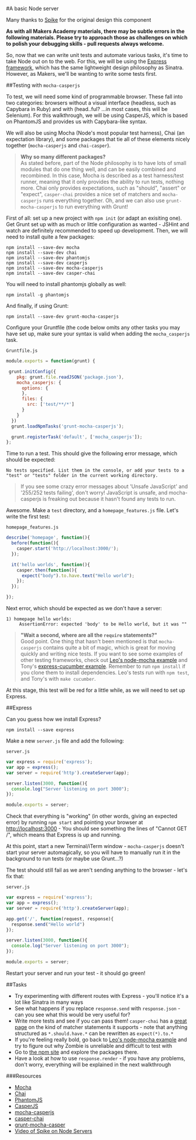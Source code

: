 #A basic Node server

Many thanks to [Spike](http://github.com/Spike01) for the original design this component

**As with all Makers Academy materials, there may be subtle errors in the following materials. Please try to approach those as challenges on which to polish your debugging skills - pull requests always welcome.**

So, now that we can write unit tests and automate various tasks, it's time to take Node out on to the web. For this, we will be using the [Express framework](http://expressjs.com/), which has the same lightweight design philosophy as Sinatra. However, as Makers, we'll be wanting to write some tests first.  

##Testing with `mocha-casperjs`

To test, we will need some kind of programmable browser. These fall into two categories: browsers without a visual interface (headless, such as Capybara in Ruby) and with (head..ful? ...in most cases, this will be Selenium). For this walkthrough, we will be using CasperJS, which is based on PhantomJS and provides us with Capybara-like syntax.  

We will also be using Mocha (Node's most popular test harness), Chai (an expectation library), and some packages that tie all of these elements nicely together (`mocha-casperjs` and `chai-casper`).  

> __Why so many different packages?__    
> As stated before, part of the Node philosophy is to have lots of small modules that do one thing well, and can be easily combined and recombined. In this case, Mocha is described as a test harness/test runner, meaning that it only provides the ability to run tests, nothing more. Chai only provides expectations, such as "should", "assert" or "expect", `casper-chai` provides a nice set of matchers and `mocha-casperjs` runs everything together. Oh, and we can also use `grunt-mocha-casperjs` to run everything with Grunt!

First of all: set up a new project with `npm init` (or adapt an exisiting one). Get Grunt set up with as much or little configuration as wanted - JSHint and watch are definitely recommended to speed up development. Then, we will need to install quite a few packages:

```shell
npm install --save-dev mocha
npm install --save-dev chai
npm install --save-dev phantomjs
npm install --save-dev casperjs
npm install --save-dev mocha-casperjs
npm install --save-dev casper-chai
```

You will need to install phantomjs globally as well:

```shell
npm install -g phantomjs
```

And finally, if using Grunt:

```shell
npm install --save-dev grunt-mocha-casperjs
```

Configure your Gruntfile (the code below omits any other tasks you may have set up, make sure your syntax is valid when adding the `mocha_casperjs` task.

`Gruntfile.js`
```javascript
module.exports = function(grunt) {

 grunt.initConfig({
    pkg: grunt.file.readJSON('package.json'),
    mocha_casperjs: {
      options: {
      },
      files: {
        src: ['test/**/*']
      }
    }
  })
  grunt.loadNpmTasks('grunt-mocha-casperjs');

  grunt.registerTask('default', ['mocha_casperjs']);
};
```

Time to run a test. This should give the following error message, which should be expected:

```shell
No tests specified. List them in the console, or add your tests to a "test" or "tests" folder in the current working directory.
```

>If you see some crazy error messages about 'Unsafe JavaScript' and '255/252 tests failing', don't worry! JavaScript is unsafe, and mocha-casperjs is freaking out because it hasn't found any tests to run.

Awesome. Make a `test` directory, and a `homepage_features.js` file. Let's write the first test:

`homepage_features.js`
```javascript
describe('homepage', function(){
  before(function(){
    casper.start('http://localhost:3000/');
  });

  it('hello worlds', function(){
    casper.then(function(){
      expect("body").to.have.text("Hello world");
    });
  });

});
```

Next error, which should be expected as we don't have a server:

```shell
1) homepage hello worlds:
     AssertionError: expected 'body' to be Hello world, but it was ""
```

> __"Wait a second, where are all the `require` statements?"__  
> Good point. One thing that hasn't been mentioned is that `mocha-casperjs` contains quite a bit of magic, which is great for moving quickly and writing nice tests. If you want to see some examples of other testing frameworks, check out [Leo's node-mocha example](https://github.com/pitchinvasion/node-mocha) and Tony's [express-cucumber example](https://github.com/antonydenyer/express-cucumber). Remember to run `npm install` if you clone them to install dependencies. Leo's tests run with `npm test`, and Tony's with `make cucumber`.

At this stage, this test will be red for a little while, as we will need to set up Express. 

##Express

Can you guess how we install Express?

```shell
npm install --save express
```

Make a new `server.js` file and add the following:

`server.js`
```javascript
var express = require('express');
var app = express();
var server = require('http').createServer(app);

server.listen(3000, function(){
  console.log("Server listening on port 3000");
});

module.exports = server;
```

Check that everything is "working" (in other words, giving an expected error) by running `npm start` and pointing your browser at [http://localhost:3000](http://localhost:3000) - You should see something the lines of "Cannot GET /", which means that Express is up and running.

At this point, start a new Terminal/iTerm window - `mocha-casperjs` doesn't start your server automagically, so you will have to manually run it in the background to run tests (or maybe use Grunt...?) 

The test should still fail as we aren't sending anything to the browser - let's fix that:

`server.js`
```javascript
var express = require('express');
var app = express();
var server = require('http').createServer(app);

app.get('/', function(request, response){
  response.send("Hello world")
});

server.listen(3000, function(){
  console.log("Server listening on port 3000");
});

module.exports = server;
```

Restart your server and run your test - it should go green!

##Tasks

* Try experimenting with different routes with Express - you'll notice it's a lot like Sinatra in many ways
* See what happens if you replace `response.send` with `response.json` - can you see what this would be very useful for?
* Write more tests and see if you can pass them! `casper-chai` has a [great page](https://github.com/brianmhunt/casper-chai/blob/master/docs/casper-chai.md) on the kind of matcher statements it supports - note that anything structured as `*.should.have.*` can be rewritten as `expect(*).to.*`
* If you're feeling really bold, go back to [Leo's node-mocha example](https://github.com/pitchinvasion/node-mocha) and try to figure out why Zombie is unreliable and difficult to test with  
* Go to [the npm site](https://www.npmjs.com/browse/depended) and explore the packages there.
* Have a look at how to use `response.render` - if you have any problems, don't worry, everything will be explained in the next walkthrough


###Resources
* [Mocha](http://mochajs.org/)  
* [Chai](http://chaijs.com/)  
* [PhantomJS](http://phantomjs.org/)  
* [CasperJS](http://casperjs.org/)  
* [mocha-casperjs](https://github.com/nathanboktae/mocha-casperjs)  
* [casper-chai](https://github.com/brianmhunt/casper-chai)  
* [grunt-mocha-casper](https://github.com/roman01la/grunt-mocha-casperjs)
* [Video of Spike on Node Servers](https://www.youtube.com/watch?v=h5qyuyYIwt8)

